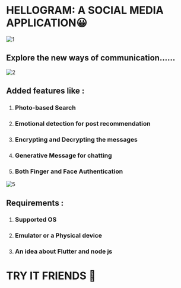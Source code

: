 # HELLOGRAM: A SOCIAL MEDIA APPLICATION😀

![1](https://github.com/adarsh4j/HELLOGRAM-APP/assets/78248655/bbdf9a00-364d-4b69-8f10-5b5aaff9c9e7)

## Explore the new ways of communication......
![2](https://github.com/adarsh4j/HELLOGRAM-APP/assets/78248655/b896ff81-a172-40dc-ad1d-1cb0576cd1fd)

## Added features like :  

1. ### Photo-based Search
2. ### Emotional detection for post recommendation
3. ### Encrypting and Decrypting the messages
4. ### Generative Message for chatting
5. ### Both Finger and Face Authentication

![5](https://github.com/adarsh4j/HELLOGRAM-APP/assets/78248655/9e95a2fd-549d-4aef-b8ee-b9ff98219146)


## Requirements :

1. ### Supported OS
2. ### Emulator or a Physical device
3. ### An idea about Flutter and node js

# TRY IT FRIENDS 🧡



